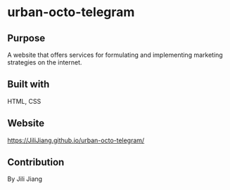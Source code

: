 # urban-octo-telegram
## Purpose
A website that offers services for formulating and implementing marketing strategies on the internet.
## Built with
HTML,
CSS
## Website
https://JiliJiang.github.io/urban-octo-telegram/
## Contribution
By Jili Jiang
